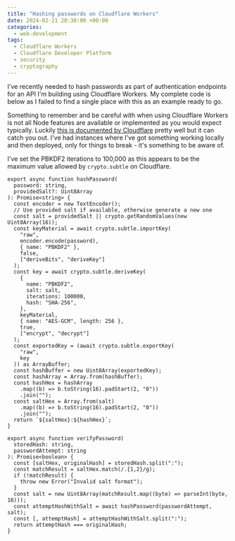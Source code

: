 ```yaml
---
title: "Hashing passwords on Cloudflare Workers"
date: 2024-02-21 20:30:00 +00:00
categories:
  - web-development
tags:
  - Cloudflare Workers
  - Cloudflare Developer Platform
  - security
  - cryptography
---
```


I've recently needed to hash passwords as part of authentication endpoints for an API I'm building using Cloudflare Workers. My complete code is below as I failed to find a single place with this as an example ready to go.

Something to remember and be careful with when using Cloudflare Workers is not all Node features are available or implemented as you would expect typically. Luckily [this is documented by Cloudflare](https://developers.cloudflare.com/workers/runtime-apis/) pretty well but it can catch you out. I've had instances where I've got something working locally and then deployed, only for things to break - it's something to be aware of.

I've set the PBKDF2 iterations to 100,000 as this appears to be the maximum value allowed by `crypto.subtle` on Cloudflare.

```tsx
export async function hashPassword(
  password: string,
  providedSalt?: Uint8Array
): Promise<string> {
  const encoder = new TextEncoder();
  // Use provided salt if available, otherwise generate a new one
  const salt = providedSalt || crypto.getRandomValues(new Uint8Array(16));
  const keyMaterial = await crypto.subtle.importKey(
    "raw",
    encoder.encode(password),
    { name: "PBKDF2" },
    false,
    ["deriveBits", "deriveKey"]
  );
  const key = await crypto.subtle.deriveKey(
    {
      name: "PBKDF2",
      salt: salt,
      iterations: 100000,
      hash: "SHA-256",
    },
    keyMaterial,
    { name: "AES-GCM", length: 256 },
    true,
    ["encrypt", "decrypt"]
  );
  const exportedKey = (await crypto.subtle.exportKey(
    "raw",
    key
  )) as ArrayBuffer;
  const hashBuffer = new Uint8Array(exportedKey);
  const hashArray = Array.from(hashBuffer);
  const hashHex = hashArray
    .map((b) => b.toString(16).padStart(2, "0"))
    .join("");
  const saltHex = Array.from(salt)
    .map((b) => b.toString(16).padStart(2, "0"))
    .join("");
  return `${saltHex}:${hashHex}`;
}

export async function verifyPassword(
  storedHash: string,
  passwordAttempt: string
): Promise<boolean> {
  const [saltHex, originalHash] = storedHash.split(":");
  const matchResult = saltHex.match(/.{1,2}/g);
  if (!matchResult) {
    throw new Error("Invalid salt format");
  }
  const salt = new Uint8Array(matchResult.map((byte) => parseInt(byte, 16)));
  const attemptHashWithSalt = await hashPassword(passwordAttempt, salt);
  const [, attemptHash] = attemptHashWithSalt.split(":");
  return attemptHash === originalHash;
}
```
